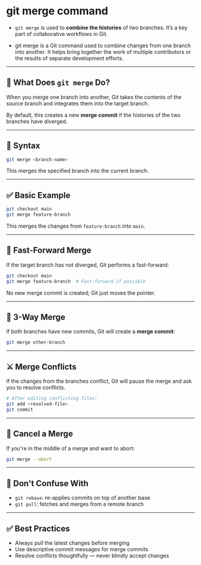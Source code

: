 # git merge command

* `git merge` is used to **combine the histories** of two branches. It’s a key part of collaborative workflows in Git.

* git merge is a Git command used to combine changes from one branch into another. It helps bring together the work of multiple contributors or the results of separate development efforts.

---

## 📌 What Does `git merge` Do?

When you merge one branch into another, Git takes the contents of the source branch and integrates them into the target branch. 

By default, this creates a new **merge commit** if the histories of the two branches have diverged.

---

## 🧠 Syntax

```bash
git merge <branch-name>
```

This merges the specified branch into the current branch.

---

## ✅ Basic Example

```bash
git checkout main
git merge feature-branch
```
This merges the changes from `feature-branch` into `main`.

---

## 🔀 Fast-Forward Merge

If the target branch has not diverged, Git performs a fast-forward:

```bash
git checkout main
git merge feature-branch  # Fast-forward if possible
```

No new merge commit is created; Git just moves the pointer.

---

## 🔀 3-Way Merge

If both branches have new commits, Git will create a **merge commit**:

```bash
git merge other-branch
```

---

## ⚔️ Merge Conflicts

If the changes from the branches conflict, Git will pause the merge and ask you to resolve conflicts.

```bash
# After editing conflicting files:
git add <resolved-file>
git commit
```

---

## 🧹 Cancel a Merge

If you're in the middle of a merge and want to abort:

```bash
git merge --abort
```

---

## 🚫 Don't Confuse With

- `git rebase`: re-applies commits on top of another base
- `git pull`: fetches and merges from a remote branch

---

## ✅ Best Practices

- Always pull the latest changes before merging
- Use descriptive commit messages for merge commits
- Resolve conflicts thoughtfully — never blindly accept changes
